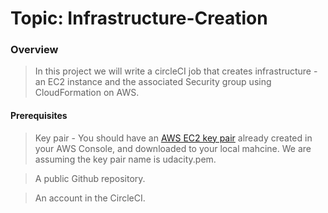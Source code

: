 # Topic: Infrastructure-Creation

### Overview

> In this project we will write a circleCI job that creates infrastructure - an EC2 instance and the associated Security group using CloudFormation on AWS.

#### Prerequisites

> Key pair - You should have an [AWS EC2 key pair](https://docs.aws.amazon.com/AWSEC2/latest/UserGuide/ec2-key-pairs.html#having-ec2-create-your-key-pair)  already created in your AWS Console, and downloaded to your local mahcine. We are assuming the key pair name is udacity.pem.

> A public Github repository.

> An account in the CircleCI.

